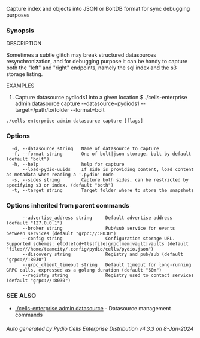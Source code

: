 Capture index and objects into JSON or BoltDB format for sync debugging purposes

### Synopsis


DESCRIPTION

  Sometimes a subtle glitch may break structured datasources resynchronization, and for debugging purpose
  it can be handy to capture both the "left" and "right" endpoints, namely the sql index and the s3 storage listing.

EXAMPLES

  1. Capture datasource pydiods1 into a given location
  $ ./cells-enterprise admin datasource capture --datasource=pydiods1 --target=/path/to/folder --format=bolt



```
./cells-enterprise admin datasource capture [flags]
```

### Options

```
  -d, --datasource string   Name of datasource to capture
  -f, --format string       One of bolt|json storage, bolt by default (default "bolt")
  -h, --help                help for capture
      --load-pydio-uuids    If side is providing content, load content as metadata when reading a '.pydio' node
  -s, --sides string        Capture both sides, can be restricted by specifying s3 or index. (default "both")
  -t, --target string       Target folder where to store the snapshots
```

### Options inherited from parent commands

```
      --advertise_address string     Default advertise address (default "127.0.0.1")
      --broker string                Pub/sub service for events between services (default "grpc://:8030")
      --config string                Configuration storage URL. Supported schemes: etcd|etcd+tls|file|grpc|mem|vault|vaults (default "file:///home/teamcity/.config/pydio/cells/pydio.json")
      --discovery string             Registry and pub/sub (default "grpc://:8030")
      --grpc_client_timeout string   Default timeout for long-running GRPC calls, expressed as a golang duration (default "60m")
      --registry string              Registry used to contact services (default "grpc://:8030")
```

### SEE ALSO

* [./cells-enterprise admin datasource](./cells-enterprise-admin-datasource)	 - Datasource management commands

###### Auto generated by Pydio Cells Enterprise Distribution v4.3.3 on 8-Jan-2024
